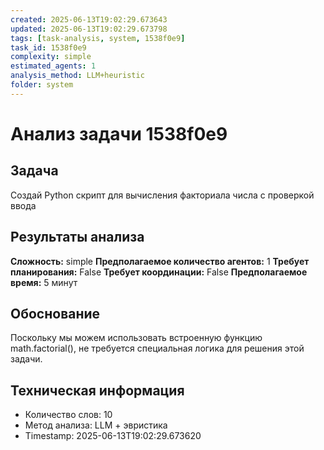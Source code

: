 ```yaml
---
created: 2025-06-13T19:02:29.673643
updated: 2025-06-13T19:02:29.673798
tags: [task-analysis, system, 1538f0e9]
task_id: 1538f0e9
complexity: simple
estimated_agents: 1
analysis_method: LLM+heuristic
folder: system
---
```


# Анализ задачи 1538f0e9

## Задача
Создай Python скрипт для вычисления факториала числа с проверкой ввода

## Результаты анализа

**Сложность:** simple
**Предполагаемое количество агентов:** 1
**Требует планирования:** False
**Требует координации:** False
**Предполагаемое время:** 5 минут

## Обоснование
Поскольку мы можем использовать встроенную функцию math.factorial(), не требуется специальная логика для решения этой задачи.

## Техническая информация
- Количество слов: 10
- Метод анализа: LLM + эвристика
- Timestamp: 2025-06-13T19:02:29.673620
